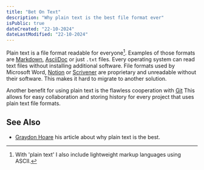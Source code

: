 ```yaml
---
title: "Bet On Text"
description: "Why plain text is the best file format ever"
isPublic: true
dateCreated: "22-10-2024"
dateLastModified: "22-10-2024"
---
```


Plain text is a file format readable for everyone[^1]. Examples of those formats
are [Markdown](markdown), [AsciiDoc](https://asciidoc.org/) or just `.txt`
files. Every operating system can read text files without installing additional
software. File formats used by Microsoft Word, [Notion](https://www.notion.so/)
or [Scrivener](https://www.literatureandlatte.com/scrivener/overview) are
proprietary and unreadable without their software. This makes it hard to migrate
to another solution.

[^1]: With 'plain text' I also include lightweight markup languages using ASCII.

Another benefit for using plain text is the flawless cooperation with [Git](git)
This allows for easy collaboration and storing history for every project that
uses plain text file formats.

## See Also

* [Graydon Hoare](https://graydon2.dreamwidth.org/193447.html) his article
  about why plain text is the best.
